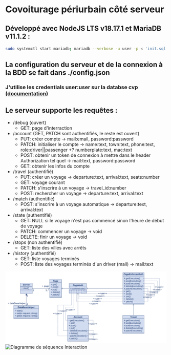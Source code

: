 # Covoiturage périurbain côté serveur
## Développé avec NodeJS LTS v18.17.1 et MariaDB v11.1.2 :
```bash
sudo systemctl start mariadb; mariadb --verbose -u user -p < 'init.sql'; npm ci --omit=dev; npm start
```
## La configuration du serveur et de la connexion à la BDD se fait dans ./config.json
### J'utilise les credentials user:user sur la databse cvp [(documentation)](https://wiki.archlinux.org/title/MariaDB#Add_user)
## Le serveur supporte les requêtes :
- /debug (ouvert)
    - GET: page d'interraction
- /account (GET, PATCH sont authentifiés, le reste est ouvert)
    - PUT: créer compte -> mail:email, password:password
    - PATCH: initialiser le compte -> name:text, town:text, phone:text, role:driver||passenger +? numberplate:text, mac:text
    - POST: obtenir un token de connexion à mettre dans le header Authorization tel quel -> mail:text, password:password
    - GET: obtenir les infos du compte
- /travel (authentifié)
    - PUT: créer un voyage -> departure:text, arrival:text, seats:number
    - GET: voyage courant
    - PATCH: s'inscrire à un voyage -> travel_id:number
    - POST: rechercher un voyage -> departure:text, arrival:text
- /match (authentifié)
    - POST: s'inscrire à un voyage automatique -> departure:text, arrival:text
- /state (authentifié)
    - GET: NULL si le voyage n'est pas commencé sinon l'heure de début de voyage
    - PATCH: commencer un voyage -> void
    - DELETE: finir un voyage -> void
- /stops (non authentifié)
    - GET: liste des villes avec arrêts
- /history (authentifié)
    - GET: liste voyages terminés
    - POST: liste des voyages terminés d'un driver (mail) -> mail:text

![Diagramme de classe](./src/img/Diagramme_de_classe_cvp.png)
![Diagramme de séquence Interaction](./src/img/Diagramme_de_séquence_Interaction.png)
